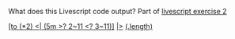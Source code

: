 What does this Livescript code output? Part of [livescript exercise 2](livescript-2-example)

<a href="livescript-1a-example" class="codelink" title="click to expand">[to (\*2) <| (5m >? 2~11 <? 3~11)]</a> <a href="livescript-ops-piping" class="codelink" title="Piping operator">|></a> <a href="livescript-ops-as-functions" class="codelink" title="Partial application, operators as functions">(.length)</a>

<!--
See also:

[Piping operator](livescript-ops-piping)

[Partial application, operators as functions](livescript-ops-as-functions)
-->